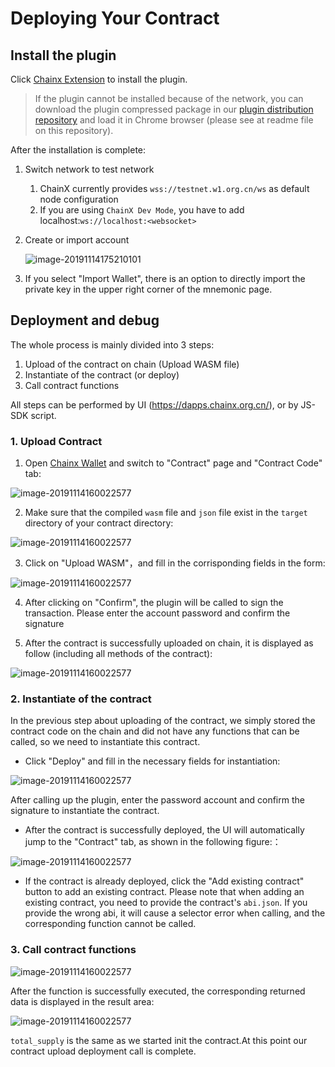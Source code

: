 # Deploying Your Contract

## Install the plugin

Click [Chainx Extension](https://chrome.google.com/webstore/detail/chainx-extension/dffjlgnecfafjfmkknpipapcbgajflge) to install the plugin.

> If the plugin cannot be installed because of the network, you can download the plugin compressed package in our [plugin distribution repository](https://github.com/chainx-org/chainx-extension-release) and load it in Chrome browser (please see at readme file on this repository).

After the installation is complete:

1. Switch network to test network

   1.	ChainX currently provides `wss://testnet.w1.org.cn/ws` as default node configuration
   2.	If you are using `ChainX Dev Mode`, you have to add localhost:`ws://localhost:<websocket>`

2. Create or import account

   ![image-20191114175210101](../../_media/contract/image-20191114175210101.png '')

3. If you select "Import Wallet", there is an option to directly import the private key in the upper right corner of the mnemonic page.


## Deployment and debug

The whole process is mainly divided into 3 steps:

1. Upload of the contract on chain (Upload WASM file)
2. Instantiate of the contract (or deploy)
3. Call contract functions

All steps can be performed by UI (https://dapps.chainx.org.cn/), or by JS-SDK script.

### 1. Upload Contract


1. Open [Chainx Wallet](https://dapps.chainx.org.cn/) and switch to "Contract" page and "Contract Code" tab:

![image-20191114160022577](../../_media/contract/image-20191114150242636.png '')

2. Make sure that the compiled `wasm` file and `json` file exist in the `target` directory of your contract directory:

![image-20191114160022577](../../_media/contract/image-20191114120447447.png '')

3. Click on "Upload WASM"，and fill in the corrisponding fields in the form:

![image-20191114160022577](../../_media/contract/image-20191114150517915.png '')

4. After clicking on "Confirm", the plugin will be called to sign the transaction. Please enter the account password and confirm the signature

5. After the contract is successfully uploaded on chain, it is displayed as follow (including all methods of the contract):

![image-20191114160022577](../../_media/contract/image-20191114151322439.png '')

### 2. Instantiate of the contract

In the previous step about uploading of the contract, we simply stored the contract code on the chain and did not have any functions that can be called, so we need to instantiate this contract.

* Click "Deploy" and fill in the necessary fields for instantiation:

![image-20191114160022577](../../_media/contract/image-20191114152810561.png '')

After calling up the plugin, enter the password account and confirm the signature to instantiate the contract.

* After the contract is successfully deployed, the UI will automatically jump to the "Contract" tab, as shown in the following figure:：

![image-20191114160022577](../../_media/contract/image-20191114154411579.png '')

* If the contract is already deployed, click the "Add existing contract" button to add an existing contract. Please note that when adding an existing contract, you need to provide the contract's `abi.json`. If you provide the wrong abi, it will cause a selector error when calling, and the corresponding function cannot be called.

### 3.  Call contract functions


![image-20191114160022577](../../_media/contract/image-20191114155829408.png '')

After the function is successfully executed, the corresponding returned data is displayed in the result area:


![image-20191114160022577](../../_media/contract/image-20191114160022577.png '')

`total_supply` is the same as we started  init the contract.At this point our contract upload deployment call is complete.


